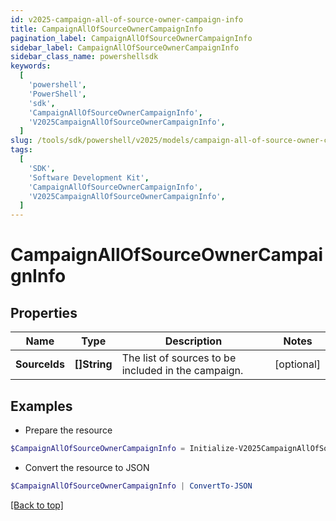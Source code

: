 ```yaml
---
id: v2025-campaign-all-of-source-owner-campaign-info
title: CampaignAllOfSourceOwnerCampaignInfo
pagination_label: CampaignAllOfSourceOwnerCampaignInfo
sidebar_label: CampaignAllOfSourceOwnerCampaignInfo
sidebar_class_name: powershellsdk
keywords:
  [
    'powershell',
    'PowerShell',
    'sdk',
    'CampaignAllOfSourceOwnerCampaignInfo',
    'V2025CampaignAllOfSourceOwnerCampaignInfo',
  ]
slug: /tools/sdk/powershell/v2025/models/campaign-all-of-source-owner-campaign-info
tags:
  [
    'SDK',
    'Software Development Kit',
    'CampaignAllOfSourceOwnerCampaignInfo',
    'V2025CampaignAllOfSourceOwnerCampaignInfo',
  ]
---
```


# CampaignAllOfSourceOwnerCampaignInfo

## Properties

| Name | Type | Description | Notes |
| --- | --- | --- | --- |
| **SourceIds** | **[]String** | The list of sources to be included in the campaign. | [optional] |

## Examples

- Prepare the resource

```powershell
$CampaignAllOfSourceOwnerCampaignInfo = Initialize-V2025CampaignAllOfSourceOwnerCampaignInfo  -SourceIds [0fbe863c063c4c88a35fd7f17e8a3df5]
```

- Convert the resource to JSON

```powershell
$CampaignAllOfSourceOwnerCampaignInfo | ConvertTo-JSON
```

[[Back to top]](#)
